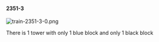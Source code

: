 #### 2351-3
![train-2351-3-0.png](https://github.com/lil-lab/nlvr/raw/master/nlvr/train/images/59/train-2351-3-0.png "train-2351-3-0.png")

There is 1 tower with only 1 blue block and only 1 black block